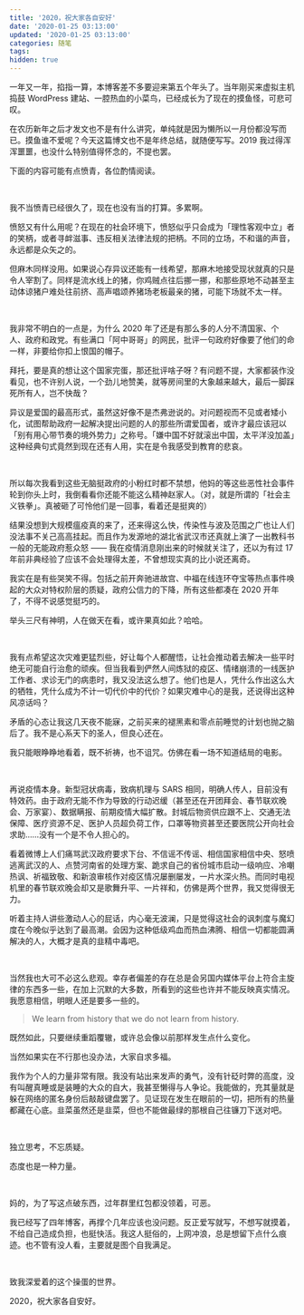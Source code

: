 ```yaml
---
title: '2020，祝大家各自安好'
date: '2020-01-25 03:13:00'
updated: '2020-01-25 03:13:00'
categories: 随笔
tags:
hidden: true
---
```


一年又一年，掐指一算，本博客差不多要迎来第五个年头了。当年刚买来虚拟主机捣鼓 WordPress 建站、一腔热血的小菜鸟，已经成长为了现在的摸鱼怪，可悲可叹。

在农历新年之后才发文也不是有什么讲究，单纯就是因为懒所以一月份都没写而已。摸鱼谁不爱呢？今天这篇博文也不是年终总结，就随便写写。2019 我过得浑浑噩噩，也没什么特别值得怀念的，不提也罢。

下面的内容可能有点愤青，各位酌情阅读。

<!--more-->

<br>

我不当愤青已经很久了，现在也没有当的打算。多累啊。

愤怒又有什么用呢？在现在的社会环境下，愤怒似乎只会成为「理性客观中立」者的笑柄，或者寻衅滋事、违反相关法律法规的把柄。不同的立场，不和谐的声音，永远都是众矢之的。

但麻木同样没用。如果说心存异议还能有一线希望，那麻木地接受现状就真的只是令人宰割了。同样是流水线上的猪，你鸡贼点往后挪一挪，和那些原地不动甚至主动体谅猪户难处往前挤、高声唱颂养猪场老板最亲的猪，可能下场就不太一样。

<br>

我非常不明白的一点是，为什么 2020 年了还是有那么多的人分不清国家、个人、政府和政党。有些满口「阿中哥哥」的网民，批评一句政府好像要了他们的命一样，非要给你扣上恨国的帽子。

拜托，要是真的想让这个国家完蛋，那还批评啥子呀？有问题不提，大家都装作没看见，也不许别人说，一个劲儿地赞美，就等房间里的大象越来越大，最后一脚踩死所有人，岂不快哉？

异议是爱国的最高形式，虽然这好像不是杰弗逊说的。对问题视而不见或者矮小化，试图帮助政府一起解决提出问题的人的那些所谓爱国者，或许才最应该冠以「别有用心带节奏的境外势力」之称号。「嫌中国不好就滚出中国，太平洋没加盖」这种经典句式竟然到现在还有人用，实在是令我感受到教育的悲哀。

<br>

所以每次我看到这些无脑挺政府的小粉红时都不禁想，他妈的等这些恶性社会事件轮到你头上时，我倒看看你还能不能这么精神赵家人。（对，就是所谓的「社会主义铁拳」。真被砸了可怜他们是一回事，看着还是挺爽的）

结果没想到大规模瘟疫真的来了，还来得这么快，传染性与波及范围之广也让人们没法事不关己高高挂起。而且作为发源地的湖北省武汉市还真就上演了一出教科书一般的无能政府惹众怒 —— 我在疫情消息刚出来的时候就关注了，还以为有过 17 年前非典经验了应该不会处理得太差，不曾想现实真的比小说还离奇。

我实在是有些哭笑不得。包括之前开奔驰进故宫、中福在线连环夺宝等热点事件唤起的大众对特权阶层的质疑，政府公信力的下降，所有这些都凑在 2020 开年了，不得不说感觉挺巧的。

举头三尺有神明，人在做天在看，或许果真如此？哈哈。

<br>

我有点希望这次灾难更猛烈些，好让每个人都醒悟，让社会推动着去解决一些平时绝无可能自行治愈的顽疾。但当我看到俨然人间炼狱的疫区、情绪崩溃的一线医护工作者、求诊无门的病患时，我又没法这么想了。他们也是人，凭什么作出这么大的牺牲，凭什么成为不计一切代价中的代价？如果灾难中心的是我，还说得出这种风凉话吗？

矛盾的心态让我这几天夜不能寐，之前买来的褪黑素和零点前睡觉的计划也抛之脑后了。我不是心系天下的圣人，但良心还在。

我只能眼睁睁地看着，既不祈祷，也不诅咒。仿佛在看一场不知道结局的电影。

<br>

再说疫情本身。新型冠状病毒，致病机理与 SARS 相同，明确人传人，目前没有特效药。由于政府无能不作为导致的行动迟缓（甚至还在开团拜会、春节联欢晚会、万家宴）、数据瞒报、前期疫情大幅扩散。封城后物资供应跟不上、交通无法保障、医疗资源不足、医护人员超负荷工作，口罩等物资甚至还要医院公开向社会求助……没有一个是不令人担心的。

看着微博上人们痛骂武汉政府要求下台、不信谣不传谣、相信国家相信中央、怒喷逃离武汉的人、点赞河南省的处理方案、跪求自己的省份城市启动一级响应、冷嘲热讽、祈福致敬、和新浪审核作对疫区情况屡删屡发，一片水深火热。而同时电视机里的春节联欢晚会却又是歌舞升平、一片祥和，仿佛是两个世界，我又觉得很无力。

听着主持人讲些激动人心的屁话，内心毫无波澜，只是觉得这社会的讽刺度与魔幻度在今晚似乎达到了最高潮。会因为这种低级鸡血而热血沸腾、相信一切都能圆满解决的人，大概才是真的韭精中毒吧。

<br>

当然我也大可不必这么悲观。幸存者偏差的存在总是会另国内媒体平台上符合主旋律的东西多一些，在加上沉默的大多数，所看到的这些也许并不能反映真实情况。我愿意相信，明眼人还是要多一些的。

> We learn from history that we do not learn from history.

既然如此，只要继续重蹈覆辙，或许总会像以前那样发生点什么变化。

当然如果实在不行那也没办法，大家自求多福。

我作为个人的力量非常有限。我没有站出来发声的勇气，没有针砭时弊的高度，没有叫醒真睡或是装睡的大众的自大，我甚至懒得与人争论。我能做的，充其量就是躲在网络的匿名身份后敲敲键盘罢了。见证现在发生在眼前的一切，把所有的热量都藏在心底。韭菜虽然还是韭菜，但也不能做最绿的那根自己往镰刀下送对吧。

<br>

独立思考，不忘质疑。

态度也是一种力量。

<br>

妈的，为了写这点破东西，过年群里红包都没领着，可恶。

我已经写了四年博客，再撑个几年应该也没问题。反正爱写就写，不想写就摸着，不给自己造成负担，也挺快活。我这人挺俗的，上网冲浪，总是想留下点什么痕迹。也不管有没人看，主要就是图个自我满足。

<br>

致我深爱着的这个操蛋的世界。

2020，祝大家各自安好。
